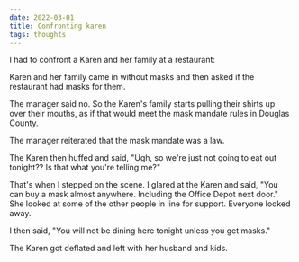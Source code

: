 ```yaml
---
date: 2022-03-01
title: Confronting karen
tags: thoughts
---
```


I had to confront a Karen and her family at a restaurant:

Karen and her family came in without masks and then asked if the restaurant had masks for them.

The manager said no. So the Karen's family starts pulling their shirts up over their mouths, as if that would meet the mask mandate rules in Douglas County.

The manager reiterated that the mask mandate was a law.

The Karen then huffed and said, "Ugh, so we're just not going to eat out tonight?? Is that what you're telling me?"

That's when I stepped on the scene. I glared at the Karen and said, "You can buy a mask almost anywhere. Including the Office Depot next door." She looked at some of the other people in line for support. Everyone looked away.

I then said, "You will not be dining here tonight unless you get masks."

The Karen got deflated and left with her husband and kids.
